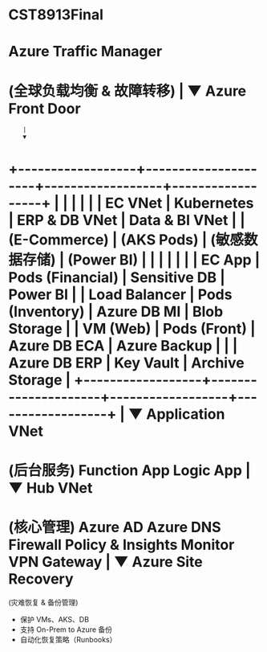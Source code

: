 # CST8913Final

Azure Traffic Manager
=====================
(全球负载均衡 & 故障转移)
        |
        ▼
Azure Front Door
==================
        |
        ▼
+------------------+---------------------+------------------+------------------+
|                  |                     |                  |                  |
| EC VNet          | Kubernetes           | ERP & DB VNet     | Data & BI VNet   |
| (E-Commerce)     | (AKS Pods)           | (敏感数据存储)    | (Power BI)       |
|                  |                     |                  |                  |
| EC App           | Pods (Financial)     | Sensitive DB      | Power BI         |
| Load Balancer    | Pods (Inventory)     | Azure DB MI       | Blob Storage     |
| VM (Web)         | Pods (Front)         | Azure DB ECA      | Azure Backup     |
|                  | Azure DB ERP         | Key Vault         | Archive Storage  |
+------------------+---------------------+------------------+------------------+
        |
        ▼
Application VNet
==================
(后台服务)
Function App
Logic App
        |
        ▼
Hub VNet
========
(核心管理)
Azure AD
Azure DNS
Firewall
Policy & Insights
Monitor
VPN Gateway
        |
        ▼
Azure Site Recovery
===================
(灾难恢复 & 备份管理)
- 保护 VMs、AKS、DB
- 支持 On-Prem to Azure 备份
- 自动化恢复策略（Runbooks）